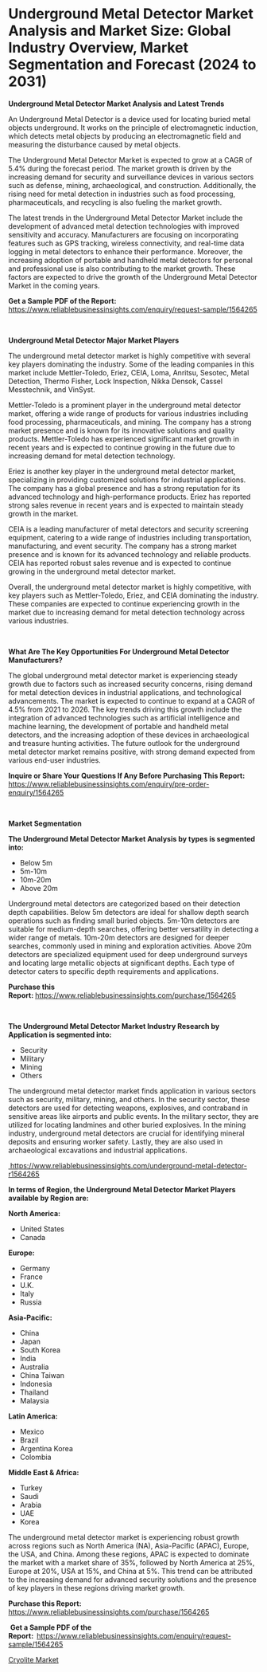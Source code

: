 <p><h1>Underground Metal Detector Market Analysis and Market Size: Global Industry Overview, Market Segmentation and Forecast (2024 to 2031)</h1></p><p><strong>Underground Metal Detector Market Analysis and Latest Trends</strong></p>
<p><p>An Underground Metal Detector is a device used for locating buried metal objects underground. It works on the principle of electromagnetic induction, which detects metal objects by producing an electromagnetic field and measuring the disturbance caused by metal objects.</p><p>The Underground Metal Detector Market is expected to grow at a CAGR of 5.4% during the forecast period. The market growth is driven by the increasing demand for security and surveillance devices in various sectors such as defense, mining, archaeological, and construction. Additionally, the rising need for metal detection in industries such as food processing, pharmaceuticals, and recycling is also fueling the market growth.</p><p>The latest trends in the Underground Metal Detector Market include the development of advanced metal detection technologies with improved sensitivity and accuracy. Manufacturers are focusing on incorporating features such as GPS tracking, wireless connectivity, and real-time data logging in metal detectors to enhance their performance. Moreover, the increasing adoption of portable and handheld metal detectors for personal and professional use is also contributing to the market growth. These factors are expected to drive the growth of the Underground Metal Detector Market in the coming years.</p></p>
<p><strong>Get a Sample PDF of the Report:&nbsp;</strong> <a href="https://www.reliablebusinessinsights.com/enquiry/request-sample/1564265">https://www.reliablebusinessinsights.com/enquiry/request-sample/1564265</a></p>
<p>&nbsp;</p>
<p><strong>Underground Metal Detector Major Market Players</strong></p>
<p><p>The underground metal detector market is highly competitive with several key players dominating the industry. Some of the leading companies in this market include Mettler-Toledo, Eriez, CEIA, Loma, Anritsu, Sesotec, Metal Detection, Thermo Fisher, Lock Inspection, Nikka Densok, Cassel Messtechnik, and VinSyst.</p><p>Mettler-Toledo is a prominent player in the underground metal detector market, offering a wide range of products for various industries including food processing, pharmaceuticals, and mining. The company has a strong market presence and is known for its innovative solutions and quality products. Mettler-Toledo has experienced significant market growth in recent years and is expected to continue growing in the future due to increasing demand for metal detection technology.</p><p>Eriez is another key player in the underground metal detector market, specializing in providing customized solutions for industrial applications. The company has a global presence and has a strong reputation for its advanced technology and high-performance products. Eriez has reported strong sales revenue in recent years and is expected to maintain steady growth in the market.</p><p>CEIA is a leading manufacturer of metal detectors and security screening equipment, catering to a wide range of industries including transportation, manufacturing, and event security. The company has a strong market presence and is known for its advanced technology and reliable products. CEIA has reported robust sales revenue and is expected to continue growing in the underground metal detector market.</p><p>Overall, the underground metal detector market is highly competitive, with key players such as Mettler-Toledo, Eriez, and CEIA dominating the industry. These companies are expected to continue experiencing growth in the market due to increasing demand for metal detection technology across various industries.</p></p>
<p>&nbsp;</p>
<p><strong>What Are The Key Opportunities For Underground Metal Detector Manufacturers?</strong></p>
<p><p>The global underground metal detector market is experiencing steady growth due to factors such as increased security concerns, rising demand for metal detection devices in industrial applications, and technological advancements. The market is expected to continue to expand at a CAGR of 4.5% from 2021 to 2026. The key trends driving this growth include the integration of advanced technologies such as artificial intelligence and machine learning, the development of portable and handheld metal detectors, and the increasing adoption of these devices in archaeological and treasure hunting activities. The future outlook for the underground metal detector market remains positive, with strong demand expected from various end-user industries.</p></p>
<p><strong>Inquire or Share Your Questions If Any Before Purchasing This Report:</strong> <a href="https://www.reliablebusinessinsights.com/enquiry/pre-order-enquiry/1564265">https://www.reliablebusinessinsights.com/enquiry/pre-order-enquiry/1564265</a></p>
<p>&nbsp;</p>
<p><strong>Market Segmentation</strong></p>
<p><strong>The Underground Metal Detector Market Analysis by types is segmented into:</strong></p>
<p><ul><li>Below 5m</li><li>5m-10m</li><li>10m-20m</li><li>Above 20m</li></ul></p>
<p><p>Underground metal detectors are categorized based on their detection depth capabilities. Below 5m detectors are ideal for shallow depth search operations such as finding small buried objects. 5m-10m detectors are suitable for medium-depth searches, offering better versatility in detecting a wider range of metals. 10m-20m detectors are designed for deeper searches, commonly used in mining and exploration activities. Above 20m detectors are specialized equipment used for deep underground surveys and locating large metallic objects at significant depths. Each type of detector caters to specific depth requirements and applications.</p></p>
<p><strong>Purchase this Report:&nbsp;</strong><a href="https://www.reliablebusinessinsights.com/purchase/1564265">https://www.reliablebusinessinsights.com/purchase/1564265</a></p>
<p>&nbsp;</p>
<p><strong>The Underground Metal Detector Market Industry Research by Application is segmented into:</strong></p>
<p><ul><li>Security</li><li>Military</li><li>Mining</li><li>Others</li></ul></p>
<p><p>The underground metal detector market finds application in various sectors such as security, military, mining, and others. In the security sector, these detectors are used for detecting weapons, explosives, and contraband in sensitive areas like airports and public events. In the military sector, they are utilized for locating landmines and other buried explosives. In the mining industry, underground metal detectors are crucial for identifying mineral deposits and ensuring worker safety. Lastly, they are also used in archaeological excavations and industrial applications.</p></p>
<p><a href="https://www.reliablebusinessinsights.com/underground-metal-detector-r1564265">&nbsp;https://www.reliablebusinessinsights.com/underground-metal-detector-r1564265</a></p>
<p><strong>In terms of Region, the Underground Metal Detector Market Players available by Region are:</strong></p>
<p>
    <p> <strong> North America: </strong>
        <ul>
            <li>United States</li>
            <li>Canada</li>
        </ul>
        </p> 
    <p> <strong> Europe: </strong>
        <ul>
            <li>Germany</li>
            <li>France</li>
            <li>U.K.</li>
            <li>Italy</li>
            <li>Russia</li>
        </ul>
        </p> 
    <p> <strong> Asia-Pacific: </strong>
        <ul>
            <li>China</li>
            <li>Japan</li>
            <li>South Korea</li>
            <li>India</li>
            <li>Australia</li>
            <li>China Taiwan</li>
            <li>Indonesia</li>
            <li>Thailand</li>
            <li>Malaysia</li>
        </ul>
        </p> 
    <p> <strong> Latin America: </strong>
        <ul>
            <li>Mexico</li>
            <li>Brazil</li>
            <li>Argentina Korea</li>
            <li>Colombia</li>
        </ul>
        </p> 
    <p> <strong> Middle East & Africa: </strong>
        <ul>
            <li>Turkey</li>
            <li>Saudi</li>
            <li>Arabia</li>
            <li>UAE</li>
            <li>Korea</li>
        </ul>
    </p>
    </p>
<p><p>The underground metal detector market is experiencing robust growth across regions such as North America (NA), Asia-Pacific (APAC), Europe, the USA, and China. Among these regions, APAC is expected to dominate the market with a market share of 35%, followed by North America at 25%, Europe at 20%, USA at 15%, and China at 5%. This trend can be attributed to the increasing demand for advanced security solutions and the presence of key players in these regions driving market growth.</p></p>
<p><strong>Purchase this Report: </strong><a href="https://www.reliablebusinessinsights.com/purchase/1564265">https://www.reliablebusinessinsights.com/purchase/1564265</a></p>
<p>&nbsp;<strong>Get a Sample PDF of the Report:&nbsp;&nbsp;</strong><a href="https://www.reliablebusinessinsights.com/enquiry/request-sample/1564265">https://www.reliablebusinessinsights.com/enquiry/request-sample/1564265</a></p>
<p><strong></strong></p>
<p><p><a href="https://view.publitas.com/reportprime-1/cryolite-market-report-by-product-type-synthetic-cryolite-pure-cryolite-others-end-use-coloring-agent-opacifier-others-and-region-2024-2031/">Cryolite Market</a></p></p>